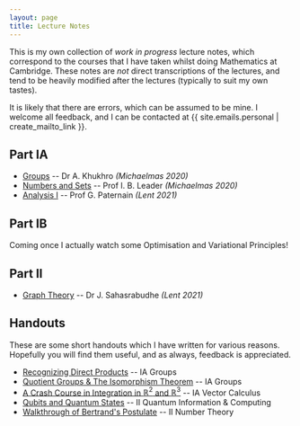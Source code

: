 ```yaml
---
layout: page
title: Lecture Notes
---
```


This is my own collection of _work in progress_ lecture notes, which correspond to the courses that I have taken whilst doing Mathematics at Cambridge. These notes are _not_ direct transcriptions of the lectures, and tend to be heavily modified after the lectures (typically to suit my own tastes).

It is likely that there are errors, which can be assumed to be mine. I welcome all feedback, and I can be contacted at {{ site.emails.personal | create_mailto_link }}.

## Part IA

- [Groups](/files/ia-groups/groups.pdf) -- Dr A. Khukhro _(Michaelmas 2020)_
- [Numbers and Sets](/files/ia-numbers-and-sets/numbers-and-sets.pdf) -- Prof I. B. Leader _(Michaelmas 2020)_
- [Analysis I](/files/ia-analysis-i/analysis-i.pdf) -- Prof G. Paternain _(Lent 2021)_

## Part IB

Coming once I actually watch some Optimisation and Variational Principles!

## Part II

- [Graph Theory](/files/ii-graph-theory/graph-theory.pdf) -- Dr J. Sahasrabudhe _(Lent 2021)_

## Handouts

These are some short handouts which I have written for various reasons. Hopefully you will find them useful, and as always, feedback is appreciated.

- [Recognizing Direct Products](/files/handouts/direct-products/direct-product.pdf) -- IA Groups
- [Quotient Groups &amp; The Isomorphism Theorem](/files/handouts/isomorphism-theorems/isomorphism-theorems.pdf) -- IA Groups
- [A Crash Course in Integration in $\mathbb{R}^2$ and $\mathbb{R}^3$](/files/handouts/integration-vc/integration-vc.pdf) -- IA Vector Calculus
- [Qubits and Quantum States](/files/handouts/quantum-states/quantum-states.pdf) -- II Quantum Information &amp; Computing
- [Walkthrough of Bertrand's Postulate](/files/handouts/bertrand/bertrands-postulate-walkthrough.pdf) -- II Number Theory

<!-- {% assign posts = site.posts | where_exp: "post", "post.index != nil" | where: "index.best_of", true %}
{% include archive_list.html %} -->
